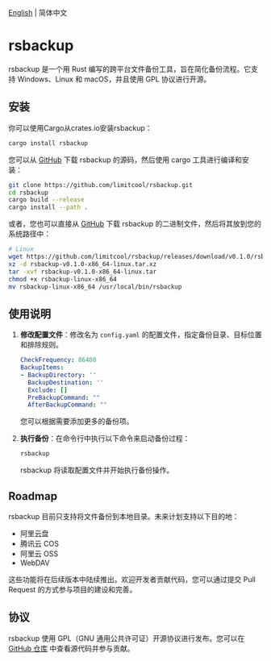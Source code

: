 [English](README-en.md) | 简体中文
# rsbackup

rsbackup 是一个用 Rust 编写的跨平台文件备份工具，旨在简化备份流程。它支持 Windows、Linux 和 macOS，并且使用 GPL 协议进行开源。

## 安装
你可以使用Cargo从crates.io安装rsbackup：
```bash
cargo install rsbackup
```
您可以从 [GitHub](https://github.com/limitcool/rsbackup) 下载 rsbackup 的源码，然后使用 cargo 工具进行编译和安装：

```bash
git clone https://github.com/limitcool/rsbackup.git
cd rsbackup
cargo build --release
cargo install --path .
```

或者，您也可以直接从 [GitHub](https://github.com/limitcool/rsbackup) 下载 rsbackup 的二进制文件，然后将其放到您的系统路径中：

```bash
# Linux
wget https://github.com/limitcool/rsbackup/releases/download/v0.1.0/rsbackup-v0.1.0-x86_64-linux.tar.xz
xz -d rsbackup-v0.1.0-x86_64-linux.tar.xz
tar -xvf rsbackup-v0.1.0-x86_64-linux.tar
chmod +x rsbackup-linux-x86_64
mv rsbackup-linux-x86_64 /usr/local/bin/rsbackup
```



## 使用说明

1. **修改配置文件**：修改名为 `config.yaml` 的配置文件，指定备份目录、目标位置和排除规则。

   ```yaml
   CheckFrequency: 86400
   BackupItems:
   - BackupDirectory: ''
     BackupDestination: ''
     Exclude: []
     PreBackupCommand: ""
     AfterBackupCommand: ""
   ```

   您可以根据需要添加更多的备份项。

2. **执行备份**：在命令行中执行以下命令来启动备份过程：

   ```bash
   rsbackup
   ```

   rsbackup 将读取配置文件并开始执行备份操作。

## Roadmap

rsbackup 目前只支持将文件备份到本地目录。未来计划支持以下目的地：

- 阿里云盘
- 腾讯云 COS
- 阿里云 OSS
- WebDAV

这些功能将在后续版本中陆续推出。欢迎开发者贡献代码，您可以通过提交 Pull Request 的方式参与项目的建设和完善。

## 协议

rsbackup 使用 GPL（GNU 通用公共许可证）开源协议进行发布。您可以在 [GitHub 仓库](https://github.com/limitcool/rsbackup) 中查看源代码并参与贡献。
